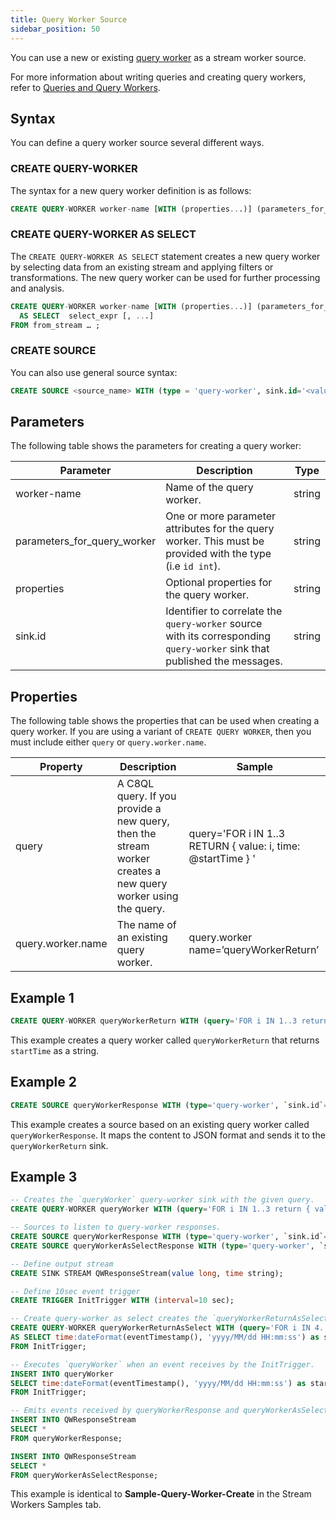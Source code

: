 ```yaml
---
title: Query Worker Source
sidebar_position: 50
---
```


You can use a new or existing [query worker](../../queryworkers/query-workers) as a stream worker source.

For more information about writing queries and creating query workers, refer to [Queries and Query Workers](../../queryworkers/).

## Syntax

You can define a query worker source several different ways.

### CREATE QUERY-WORKER

The syntax for a new query worker definition is as follows:

```sql
CREATE QUERY-WORKER worker-name [WITH (properties...)] (parameters_for_query_worker...)
```

### CREATE QUERY-WORKER AS SELECT

The `CREATE QUERY-WORKER AS SELECT` statement creates a new query worker by selecting data from an existing stream and applying filters or transformations. The new query worker can be used for further processing and analysis.

```sql
CREATE QUERY-WORKER worker-name [WITH (properties...)] (parameters_for_query_worker...)
  AS SELECT  select_expr [, ...]
FROM from_stream … ;
```

### CREATE SOURCE

You can also use general source syntax:

```sql
CREATE SOURCE <source_name> WITH (type = 'query-worker', sink.id='<value>', map.type='json') (<attribute1>='<attribute mapping>', <attribute2>='<attribute mapping>')
```

## Parameters

The following table shows the parameters for creating a query worker:

| Parameter                   | Description                                              | Type   |
| --------------------------- | ---------------------------------------------------------------------------------------------------------- | ------ |
| worker-name                 | Name of the query worker.                                | string |
| parameters_for_query_worker | One or more parameter attributes for the query worker. This must be provided with the type (i.e `id int`). | string |
| properties                  | Optional properties for the query worker.                | string |
| sink.id                     | Identifier to correlate the `query-worker` source with its corresponding `query-worker` sink that published the messages.       |  string      |

## Properties

The following table shows the properties that can be used when creating a query worker. If you are using a variant of `CREATE QUERY WORKER`, then you must include either `query` or `query.worker.name`.

| Property          | Description           | Sample     |
| ----------------- | --------------------- | --------- |
| query             | A C8QL query. If you provide a new query, then the stream worker creates a new query worker using the query. | query='FOR i IN 1..3 RETURN { value: i, time: @startTime } ' |
| query.worker.name | The name of an existing query worker.   | query.worker name=’queryWorkerReturn’   |

## Example 1

```sql
CREATE QUERY-WORKER queryWorkerReturn WITH (query='FOR i IN 1..3 return { value: i, time: @startTime } ') (startTime string);
```

This example creates a query worker called `queryWorkerReturn` that returns `startTime` as a string.

## Example 2

```sql
CREATE SOURCE queryWorkerResponse WITH (type='query-worker', `sink.id`="queryWorkerReturn", map.type="json") (value long, time string);
```

This example creates a source based on an existing query worker called `queryWorkerResponse`. It maps the content to JSON format and sends it to the `queryWorkerReturn` sink.

## Example 3

```sql
-- Creates the `queryWorker` query-worker sink with the given query.
CREATE QUERY-WORKER queryWorker WITH (query='FOR i IN 1..3 return { value: i, time: @startTime } ') (startTime string);

-- Sources to listen to query-worker responses.
CREATE SOURCE queryWorkerResponse WITH (type='query-worker', `sink.id`="queryWorker", map.type="json") (value long, time string);
CREATE SOURCE queryWorkerAsSelectResponse WITH (type='query-worker', `sink.id`="queryWorkerReturnAsSelect", map.type="json") (value long, time string);

-- Define output stream
CREATE SINK STREAM QWResponseStream(value long, time string);

-- Define 10sec event trigger
CREATE TRIGGER InitTrigger WITH (interval=10 sec);

-- Create query-worker as select creates the `queryWorkerReturnAsSelect` query-worker and executes it every time when an event receives by the InitTrigger.
CREATE QUERY-WORKER queryWorkerReturnAsSelect WITH (query='FOR i IN 4..6 return { value: i, time: @startTime } ') (startTime string)
AS SELECT time:dateFormat(eventTimestamp(), 'yyyy/MM/dd HH:mm:ss') as startTime
FROM InitTrigger;

-- Executes `queryWorker` when an event receives by the InitTrigger.
INSERT INTO queryWorker
SELECT time:dateFormat(eventTimestamp(), 'yyyy/MM/dd HH:mm:ss') as startTime
FROM InitTrigger;

-- Emits events received by queryWorkerResponse and queryWorkerAsSelectResponse sources into the QWResponseStream.
INSERT INTO QWResponseStream
SELECT *
FROM queryWorkerResponse;

INSERT INTO QWResponseStream
SELECT *
FROM queryWorkerAsSelectResponse;
```

This example is identical to **Sample-Query-Worker-Create** in the Stream Workers Samples tab.
